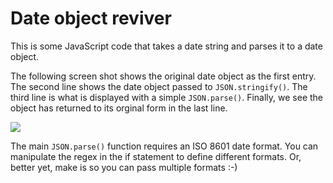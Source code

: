 # Date object reviver

This is some JavaScript code that takes a date string and parses it to a date object.

The following screen shot shows the original date object as the first entry. The second line shows the date object passed to `JSON.stringify()`. The third line is what is displayed with a simple `JSON.parse()`. Finally, we see the object has returned to its orginal form in the last line.

![](https://assets.codepen.io/2154393/date-object.png)

The main `JSON.parse()` function requires an ISO 8601 date format. You can manipulate the regex in the if statement to define different formats. Or, better yet, make is so you can pass multiple formats :-)
